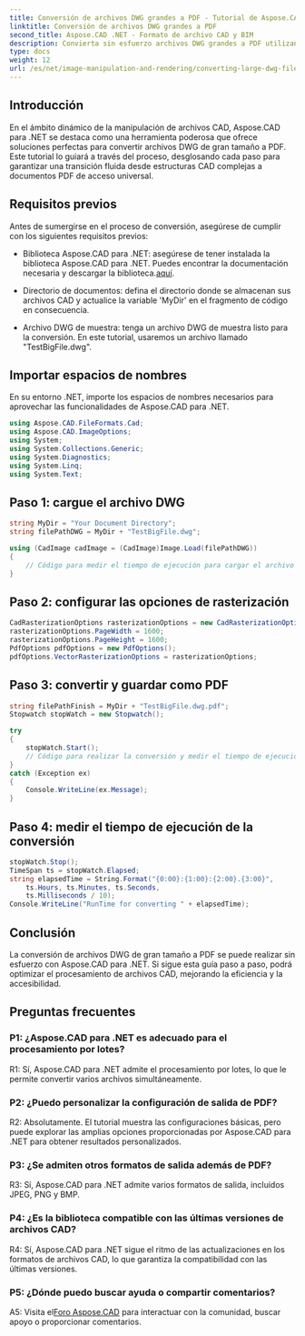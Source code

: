 ```yaml
---
title: Conversión de archivos DWG grandes a PDF - Tutorial de Aspose.CAD
linktitle: Conversión de archivos DWG grandes a PDF
second_title: Aspose.CAD .NET - Formato de archivo CAD y BIM
description: Convierta sin esfuerzo archivos DWG grandes a PDF utilizando Aspose.CAD para .NET. Optimice sus procesos CAD con este tutorial paso a paso.
type: docs
weight: 12
url: /es/net/image-manipulation-and-rendering/converting-large-dwg-files-to-pdf/
---
```

## Introducción

En el ámbito dinámico de la manipulación de archivos CAD, Aspose.CAD para .NET se destaca como una herramienta poderosa que ofrece soluciones perfectas para convertir archivos DWG de gran tamaño a PDF. Este tutorial lo guiará a través del proceso, desglosando cada paso para garantizar una transición fluida desde estructuras CAD complejas a documentos PDF de acceso universal.

## Requisitos previos

Antes de sumergirse en el proceso de conversión, asegúrese de cumplir con los siguientes requisitos previos:

- Biblioteca Aspose.CAD para .NET: asegúrese de tener instalada la biblioteca Aspose.CAD para .NET. Puedes encontrar la documentación necesaria y descargar la biblioteca.[aquí](https://reference.aspose.com/cad/net/).

- Directorio de documentos: defina el directorio donde se almacenan sus archivos CAD y actualice la variable 'MyDir' en el fragmento de código en consecuencia.

- Archivo DWG de muestra: tenga un archivo DWG de muestra listo para la conversión. En este tutorial, usaremos un archivo llamado "TestBigFile.dwg".

## Importar espacios de nombres

En su entorno .NET, importe los espacios de nombres necesarios para aprovechar las funcionalidades de Aspose.CAD para .NET.

```csharp
using Aspose.CAD.FileFormats.Cad;
using Aspose.CAD.ImageOptions;
using System;
using System.Collections.Generic;
using System.Diagnostics;
using System.Linq;
using System.Text;
```

## Paso 1: cargue el archivo DWG

```csharp
string MyDir = "Your Document Directory";
string filePathDWG = MyDir + "TestBigFile.dwg";

using (CadImage cadImage = (CadImage)Image.Load(filePathDWG))
{
    // Código para medir el tiempo de ejecución para cargar el archivo DWG
}
```

## Paso 2: configurar las opciones de rasterización

```csharp
CadRasterizationOptions rasterizationOptions = new CadRasterizationOptions();
rasterizationOptions.PageWidth = 1600;
rasterizationOptions.PageHeight = 1600;
PdfOptions pdfOptions = new PdfOptions();
pdfOptions.VectorRasterizationOptions = rasterizationOptions;
```

## Paso 3: convertir y guardar como PDF

```csharp
string filePathFinish = MyDir + "TestBigFile.dwg.pdf";
Stopwatch stopWatch = new Stopwatch();

try
{
    stopWatch.Start();
    // Código para realizar la conversión y medir el tiempo de ejecución.
}
catch (Exception ex)
{
    Console.WriteLine(ex.Message);
}
```

## Paso 4: medir el tiempo de ejecución de la conversión

```csharp
stopWatch.Stop();
TimeSpan ts = stopWatch.Elapsed;
string elapsedTime = String.Format("{0:00}:{1:00}:{2:00}.{3:00}",
    ts.Hours, ts.Minutes, ts.Seconds,
    ts.Milliseconds / 10);
Console.WriteLine("RunTime for converting " + elapsedTime);
```

## Conclusión

La conversión de archivos DWG de gran tamaño a PDF se puede realizar sin esfuerzo con Aspose.CAD para .NET. Si sigue esta guía paso a paso, podrá optimizar el procesamiento de archivos CAD, mejorando la eficiencia y la accesibilidad.

## Preguntas frecuentes

### P1: ¿Aspose.CAD para .NET es adecuado para el procesamiento por lotes?

R1: Sí, Aspose.CAD para .NET admite el procesamiento por lotes, lo que le permite convertir varios archivos simultáneamente.

### P2: ¿Puedo personalizar la configuración de salida de PDF?

R2: Absolutamente. El tutorial muestra las configuraciones básicas, pero puede explorar las amplias opciones proporcionadas por Aspose.CAD para .NET para obtener resultados personalizados.

### P3: ¿Se admiten otros formatos de salida además de PDF?

R3: Sí, Aspose.CAD para .NET admite varios formatos de salida, incluidos JPEG, PNG y BMP.

### P4: ¿Es la biblioteca compatible con las últimas versiones de archivos CAD?

R4: Sí, Aspose.CAD para .NET sigue el ritmo de las actualizaciones en los formatos de archivos CAD, lo que garantiza la compatibilidad con las últimas versiones.

### P5: ¿Dónde puedo buscar ayuda o compartir comentarios?

 A5: Visita el[Foro Aspose.CAD](https://forum.aspose.com/c/cad/19) para interactuar con la comunidad, buscar apoyo o proporcionar comentarios.